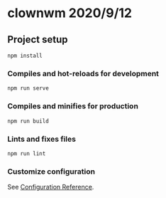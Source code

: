 <!--
 * @Author: your name
 * @Date: 2020-09-12 10:30:25
 * @LastEditTime: 2020-09-12 11:05:12
 * @LastEditors: Please set LastEditors
 * @Description: In User Settings Edit
 * @FilePath: \project\clownwm\README.md
-->
# clownwm 2020/9/12

## Project setup
```
npm install
```

### Compiles and hot-reloads for development
```
npm run serve
```

### Compiles and minifies for production
```
npm run build
```

### Lints and fixes files
```
npm run lint
```

### Customize configuration
See [Configuration Reference](https://cli.vuejs.org/config/).
